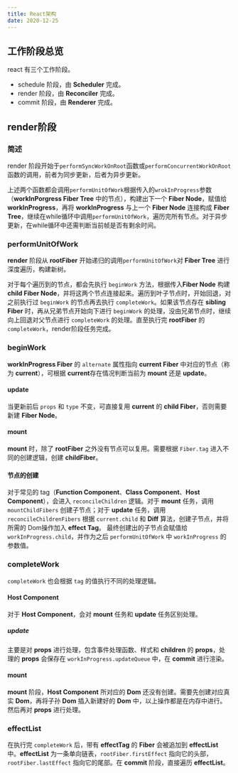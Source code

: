 ```yaml
---
title: React架构
date: 2020-12-25
---
```


## 工作阶段总览
react 有三个工作阶段。
- schedule 阶段，由 **Scheduler** 完成。
- render 阶段，由 **Reconciler** 完成。
- commit 阶段，由 **Renderer** 完成。
## render阶段
### 简述
render 阶段开始于`performSyncWorkOnRoot`函数或`performConcurrentWorkOnRoot`函数的调用，前者为同步更新，后者为异步更新。

上述两个函数都会调用`performUnitOfWork`根据传入的`wrokInProgress`参数（**workInPorgress Fiber Tree** 中的节点），构建出下一个 **Fiber Node**，赋值给 **workInProgress**，再将 **workInProgress** 与上一个 **Fiber Node** 连接构成 **Fiber Tree**，继续在while循环中调用`performUnitOfWork`，遍历完所有节点。对于异步更新，在while循环中还需判断当前帧是否有剩余时间。
### performUnitOfWork
**render** 阶段从 **rootFiber** 开始递归的调用`performUnitOfWork`对 **Fiber Tree** 进行深度遍历，构建新树。

对于每个遍历到的节点，都会先执行 `beginWork` 方法，根据传入**Fiber Node** 构建 **child Fiber Node**，并将这两个节点连接起来。遍历到叶子节点时，开始回退，对之前执行过 `beginWork` 的节点再去执行 `completeWork`。如果该节点存在 **sibling Fiber** 时，再从兄弟节点开始向下进行 `beginWork` 的处理，没由兄弟节点时，继续向上回退对父节点进行 `completeWork` 的处理。直至执行完 **rootFiber** 的 `completeWork`，render阶段任务完成。

### beginWork
**workInProgress Fiber** 的 `alternate` 属性指向 **current Fiber** 中对应的节点（称为 **current**），可根据 **current**存在情况判断当前为 **mount** 还是 **update**。
#### update
当更新前后 `props` 和 `type` 不变，可直接复用 **current** 的 **child Fiber**，否则需要新建 **Fiber Node**。
#### mount
**mount** 时，除了 **rootFiber** 之外没有节点可以复用。需要根据 `Fiber.tag` 进入不同的创建逻辑，创建 **childFiber**。
#### 节点的创建
对于常见的 tag（**Function Component**、**Class Component**、**Host Component**），会进入 `reconcileChildren` 逻辑。对于 **mount** 任务，调用 `mountChildFibers` 创建子节点；对于 **update** 任务，调用 `reconcileChildrenFibers` 根据 `current.child` 和 **Diff** 算法，创建子节点，并将所需的 Dom操作加入 **effect Tag**。
最终创建出的子节点会赋值给 `workInProgress.child`，并作为之后 `performUnitOfWork` 中 `workInProgress` 的参数值。
### completeWork
`completeWork` 也会根据 `tag` 的值执行不同的处理逻辑。
#### Host Component
对于 **Host Component**，会对 **mount** 任务和 **update** 任务区别处理。
##### update
主要是对 **props** 进行处理，包含事件处理函数、样式和 **children** 的 **props**，处理的 **props** 会保存在 `workInProgress.updateQueue` 中，在 **commit** 进行渲染。
#### mount
**mount** 阶段，**Host Component** 所对应的 **Dom** 还没有创建。需要先创建对应真实 **Dom**，再将子孙 **Dom** 插入新建好的 **Dom** 中，以上操作都是在内存中进行。然后再对 **props** 进行处理。
### effectList
在执行完 `completeWork` 后，带有 **effectTag** 的 **Fiber** 会被追加到 **effectList** 中。**effectList** 为一条单向链表，`rootFiber.firstEffect` 指向它的头部，`rootFiber.lastEffect` 指向它的尾部。在 **commit** 阶段，直接遍历 **effectList**。